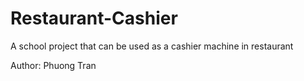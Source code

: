 # Restaurant-Cashier
A school project that can be used as a cashier machine in restaurant

Author: Phuong Tran
